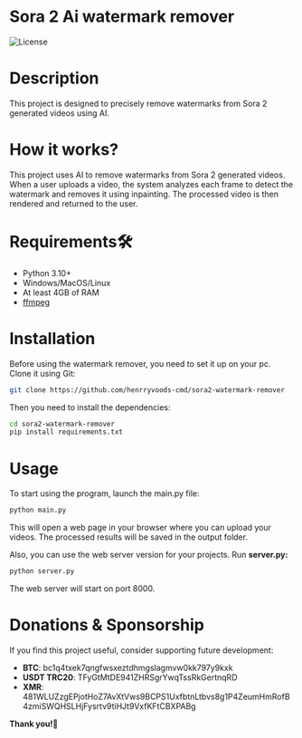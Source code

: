 # Sora 2 Ai watermark remover
![License](https://img.shields.io/badge/license-GPLv3-green.svg?style=flat)

# Description
This project is designed to precisely remove watermarks from Sora 2 generated videos using AI.

# How it works?
This project uses AI to remove watermarks from Sora 2 generated videos. When a user uploads a video, the system analyzes each frame to detect the watermark and removes it using inpainting. The processed video is then rendered and returned to the user.

# Requirements🛠
- Python 3.10+
- Windows/MacOS/Linux
- At least 4GB of RAM
- [ffmpeg](https://ffmpeg.org/download.html)

# Installation
Before using the watermark remover, you need to set it up on your pc. Clone it using Git:
```bash
git clone https://github.com/henrryvoods-cmd/sora2-watermark-remover
```
Then you need to install the dependencies:
```bash
cd sora2-watermark-remover
pip install requirements.txt
```

# Usage

To start using the program, launch the main.py file:
```bash
python main.py
````
This will open a web page in your browser where you can upload your videos.
The processed results will be saved in the output folder.

Also, you can use the web server version for your projects.
Run **server.py:**
```bash
python server.py
```

The web server will start on port 8000.



# Donations & Sponsorship

If you find this project useful, consider supporting future development:
- **BTC**: bc1q4txek7qngfwsxeztdhmgslagmvw0kk797y9kxk
- **USDT TRC20**: TFyGtMtDE941ZHRSgrYwqTssRkGertnqRD
- **XMR**: 481WLUZzgEPjotHoZ7AvXtVws9BCPS1UxfbtnLtbvs8g1P4ZeumHmRofB4zmiSWQHSLHjFysrtv9tiHJt9VxfKFtCBXPABg


**Thank you!🙏**

